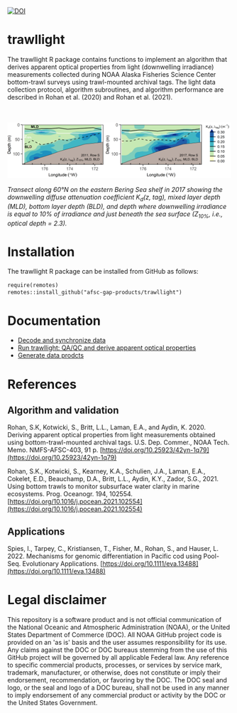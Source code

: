 [![DOI](https://zenodo.org/badge/DOI/10.5281/zenodo.3688864.svg)](https://doi.org/10.5281/zenodo.3688864)

# trawllight
The trawllight R package contains functions to implement an algorithm that derives apparent optical properties from light (downwelling irradiance) measurements collected during NOAA Alaska Fisheries Science Center bottom-trawl surveys using trawl-mounted archival tags. The light data collection protocol, algorithm subroutines, and algorithm performance are described in Rohan et al. (2020) and Rohan et al. (2021).

<br><br>
![](./assets/transect_S_2011_2017_wide.png)

<i>Transect along 60°N on the eastern Bering Sea shelf in 2017 showing the downwelling diffuse attenuation coefficient <i>K<sub>d</sub></i>(<i>z, tag</i>), mixed layer depth (MLD), bottom layer depth (BLD), and depth where downwelling irradiance is equal to 10% of irradiance and just beneath the sea surface (Z<sub>10%</sub>, i.e., optical depth = 2.3).</i>


# Installation

The trawllight R package can be installed from GitHub as follows:

```
require(remotes)
remotes::install_github("afsc-gap-products/trawllight")
```

# Documentation

- [Decode and synchronize data](1_process_mk9.Rmd)
- [Run trawllight: QA/QC and derive apparent optical properties](2_run_trawllight.Rmd)
- [Generate data prodcts](3_make_data_product.Rmd)

# References

## Algorithm and validation
Rohan, S.K, Kotwicki, S., Britt, L.L., Laman, E.A., and Aydin, K. 2020. Deriving apparent optical properties from light measurements obtained using bottom-trawl-mounted archival tags. U.S. Dep. Commer., NOAA Tech. Memo. NMFS-AFSC-403, 91 p. [https://doi.org/10.25923/42yn-1q79](https://doi.org/10.25923/42yn-1q79)

Rohan, S.K., Kotwicki, S., Kearney, K.A., Schulien, J.A., Laman, E.A., Cokelet, E.D., Beauchamp, D.A., Britt, L.L., Aydin, K.Y., Zador, S.G., 2021. Using bottom trawls to monitor subsurface water clarity in marine ecosystems. Prog. Oceanogr. 194, 102554. [https://doi.org/10.1016/j.pocean.2021.102554](https://doi.org/10.1016/j.pocean.2021.102554)

## Applications
Spies, I., Tarpey, C., Kristiansen, T., Fisher, M., Rohan, S., and Hauser, L. 2022. Mechanisms for genomic differentiation in Pacific cod using Pool-Seq. Evolutionary Applications. [https://doi.org/10.1111/eva.13488](https://doi.org/10.1111/eva.13488)


# Legal disclaimer

This repository is a software product and is not official communication of the National Oceanic and Atmospheric Administration (NOAA), or the United States Department of Commerce (DOC). All NOAA GitHub project code is provided on an 'as is' basis and the user assumes responsibility for its use. Any claims against the DOC or DOC bureaus stemming from the use of this GitHub project will be governed by all applicable Federal law. Any reference to specific commercial products, processes, or services by service mark, trademark, manufacturer, or otherwise, does not constitute or imply their endorsement, recommendation, or favoring by the DOC. The DOC seal and logo, or the seal and logo of a DOC bureau, shall not be used in any manner to imply endorsement of any commercial product or activity by the DOC or the United States Government.
